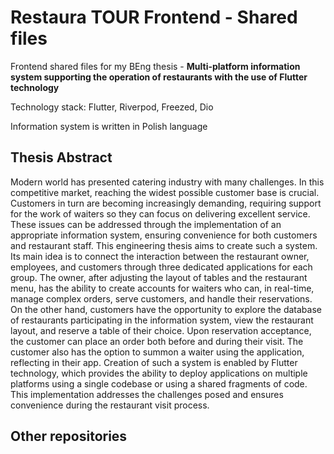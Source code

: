 # Restaura TOUR Frontend - Shared files
Frontend shared files for my BEng thesis - **Multi-platform information system supporting the operation of restaurants with the use of Flutter technology**

Technology stack: Flutter, Riverpod, Freezed, Dio 

Information system is written in Polish language

## Thesis Abstract

Modern world has presented catering industry with many challenges. In this competitive market, reaching the widest possible customer base is crucial. Customers in turn are becoming increasingly demanding, requiring support for the work of waiters so they can focus on delivering excellent service. These issues can be addressed through the implementation of an appropriate information system, ensuring convenience for both customers and restaurant staff. This engineering thesis aims to create such a system. Its main idea is to connect the interaction between the restaurant owner, employees, and customers through three dedicated applications for each group. The owner, after adjusting the layout of tables and the restaurant menu, has the ability to create accounts for waiters who can, in real-time, manage complex orders, serve customers, and handle their reservations. On the other hand, customers have the opportunity to explore the database of restaurants participating in the information system, view the restaurant layout, and reserve a table of their choice. Upon reservation acceptance, the customer can place an order both before and during their visit. The customer also has the option to summon a waiter using the application, reflecting in their app. Creation of such a system is enabled by Flutter technology, which provides the ability to deploy applications on multiple platforms using a single codebase or using a shared fragments of code. This implementation addresses the challenges posed and ensures convenience during the restaurant visit process.

## Other repositories

